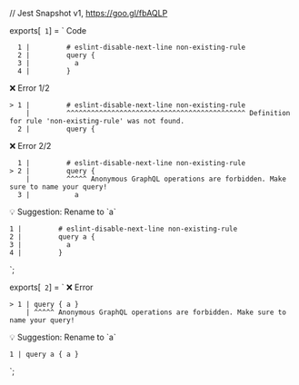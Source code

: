 // Jest Snapshot v1, https://goo.gl/fbAQLP

exports[` 1`] = `
Code

      1 |         # eslint-disable-next-line non-existing-rule
      2 |         query {
      3 |           a
      4 |         }

❌ Error 1/2

    > 1 |         # eslint-disable-next-line non-existing-rule
        |         ^^^^^^^^^^^^^^^^^^^^^^^^^^^^^^^^^^^^^^^^^^^^ Definition for rule 'non-existing-rule' was not found.
      2 |         query {

❌ Error 2/2

      1 |         # eslint-disable-next-line non-existing-rule
    > 2 |         query {
        |         ^^^^^ Anonymous GraphQL operations are forbidden. Make sure to name your query!
      3 |           a

💡 Suggestion: Rename to \`a\`

    1 |         # eslint-disable-next-line non-existing-rule
    2 |         query a {
    3 |           a
    4 |         }
`;

exports[` 2`] = `
❌ Error

    > 1 | query { a }
        | ^^^^^ Anonymous GraphQL operations are forbidden. Make sure to name your query!

💡 Suggestion: Rename to \`a\`

    1 | query a { a }
`;
